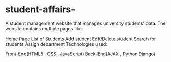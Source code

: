 # student-affairs-
A student management website that manages university students' data. The website contains multiple pages like:

Home Page
List of Students
Add student
Edit/Delete student
Search for students
Assign department
Technologies used:

Front-End(HTML5 , CSS , JavaScript)
Back-End(AJAX , Python Django)

